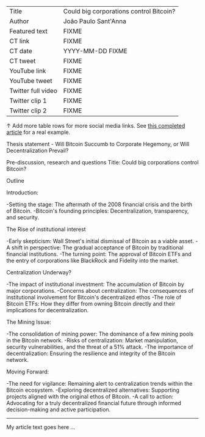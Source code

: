 |   |   |
|---|---|
| Title               | Could big corporations control Bitcoin? |
| Author              | João Paulo Sant'Anna |
| Featured text       | FIXME |
| CT link             | FIXME |
| CT date             | YYYY-MM-DD FIXME |
| CT tweet            | FIXME |
| YouTube link        | FIXME |
| YouTube tweet       | FIXME |
| Twitter full video  | FIXME |
| Twitter clip 1      | FIXME |
| Twitter clip 2      | FIXME |

↑ Add more table rows for more social media links. See [this completed article](articles/simple-payment-verification.md) for a real example.

Thesis statement - Will Bitcoin Succumb to Corporate Hegemony, or Will Decentralization Prevail?

Pre-discussion, research and questions
Title: Could big corporations control Bitcoin?

Outline

Introduction:

-Setting the stage: The aftermath of the 2008 financial crisis and the birth of Bitcoin.
-Bitcoin's founding principles: Decentralization, transparency, and security.

The Rise of institutional interest

-Early skepticism: Wall Street's initial dismissal of Bitcoin as a viable asset.
-A shift in perspective: The gradual acceptance of Bitcoin by traditional financial institutions.
-The turning point: The approval of Bitcoin ETFs and the entry of corporations like BlackRock and Fidelity into the market.

Centralization Underway?

-The impact of institutional investment: The accumulation of Bitcoin by major corporations.
-Concerns about centralization: The consequences of institutional involvement for Bitcoin's decentralized ethos
-The role of Bitcoin ETFs: How they differ from owning Bitcoin directly and their implications for decentralization.

The Mining Issue:

-The consolidation of mining power: The dominance of a few mining pools in the Bitcoin network.
-Risks of centralization: Market manipulation, security vulnerabilities, and the threat of a 51% attack.
-The importance of decentralization: Ensuring the resilience and integrity of the Bitcoin network.

Moving Forward:

-The need for vigilance: Remaining alert to centralization trends within the Bitcoin ecosystem.
-Exploring decentralized alternatives: Supporting projects aligned with the original ethos of Bitcoin.
-A call to action: Advocating for a truly decentralized financial future through informed decision-making and active participation.

---

My article text goes here …

